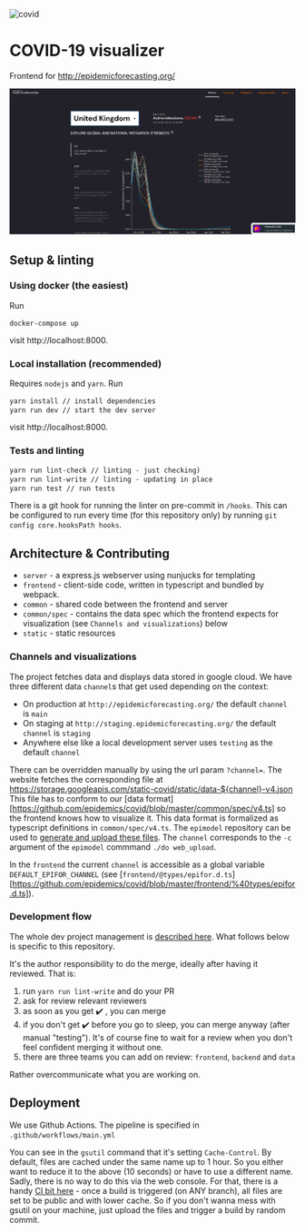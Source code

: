 ![covid](https://github.com/epidemics/covid/workflows/covid/badge.svg)

# COVID-19 visualizer

Frontend for http://epidemicforecasting.org/

![Screenshot of local app](./covid_local_app.png)

## Setup & linting

### Using docker (the easiest)

Run

```
docker-compose up
```

visit http://localhost:8000.

### Local installation (recommended)

Requires `nodejs` and `yarn`. Run

```
yarn install // install dependencies
yarn run dev // start the dev server
```

visit http://localhost:8000.

### Tests and linting

```
yarn run lint-check // linting - just checking)
yarn run lint-write // linting - updating in place
yarn run test // run tests
```

There is a git hook for running the linter on pre-commit in `/hooks`.
This can be configured to run every time (for this repository only)
by running `git config core.hooksPath hooks`.

## Architecture & Contributing

- `server` - a express.js webserver using nunjucks for templating
- `frontend` - client-side code, written in typescript and bundled by webpack.
- `common` - shared code between the frontend and server
- `common/spec` - contains the data spec which the frontend expects for visualization (see `Channels and visualizations`) below
- `static` - static resources

### Channels and visualizations

The project fetches data and displays data stored in google cloud. We have three different data `channel`s
that get used depending on the context:

- On production at `http://epidemicforecasting.org/` the default `channel` is `main`
- On staging at `http://staging.epidemicforecasting.org/` the default `channel` is `staging`
- Anywhere else like a local development server uses `testing` as the default `channel`

There can be overridden manually by using the url param `?channel=`. The website fetches the corresponding
file at https://storage.googleapis.com/static-covid/static/data-${channel}-v4.json
This file has to conform to our [data format][https://github.com/epidemics/covid/blob/master/common/spec/v4.ts]
so the frontend knows how to visualize it. This data format is formalized as typescript definitions
in `common/spec/v4.ts`. The `epimodel` repository can be used to [generate and upload these files](https://github.com/epidemics/epimodel#running-pipeline-to-get-web-export).
The `channel` corresponds to the `-c` argument of the `epimodel` commmand `./do web_upload`.

In the `frontend` the current `channel` is accessible as a global variable `DEFAULT_EPIFOR_CHANNEL`
(see [`frontend/@types/epifor.d.ts`][https://github.com/epidemics/covid/blob/master/frontend/%40types/epifor.d.ts]).

### Development flow
The whole dev project management is [described here](https://www.notion.so/Development-project-management-476f3c53b0f24171a78146365072d82e). What follows below is specific to this repository.

It's the author responsibility to do the merge, ideally after having it reviewed. That is:

1. run `yarn run lint-write` and do your PR
2. ask for review relevant reviewers
3. as soon as you get :heavy_check_mark: , you can merge
4. if you don't get :heavy_check_mark: before you go to sleep, you can merge anyway (after manual "testing"). It's of course fine to wait for a review when you don't feel confident merging it without one.
5. there are three teams you can add on review: `frontend`, `backend` and `data`

Rather overcommunicate what you are working on.

## Deployment

We use Github Actions. The pipeline is specified in `.github/workflows/main.yml`

You can see in the `gsutil` command that it's setting `Cache-Control`. By default, files are cached under the same name up to 1 hour. So you either want to reduce it to the above (10 seconds) or have to use a different name. Sadly, there is no way to do this via the web console. For that, there is a handy [CI bit here](https://github.com/epidemics/covid/blob/master/.github/workflows/pythonapp.yml#L19-L21) - once a build is triggered (on ANY branch), all files are set to be public and with lower cache. So if you don't wanna mess with gsutil on your machine, just upload the files and trigger a build by random commit.
